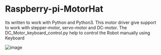 # Raspberry-pi-MotorHat
Its written to work with Python and Python3. 
This motor driver give support to work with stepper-motor, servo-motor and DC-motor.
The DC_Motor_keyboard_control.py help to control the Robot manually using Keyboard

![image](https://user-images.githubusercontent.com/60856423/171486252-b8c89a1e-9a9c-4e1e-aed3-4329c4d0bcdf.png)
